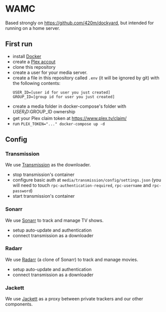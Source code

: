 # WAMC

Based strongly on https://github.com/420m/dockyard, but intended for running on a home server.


## First run

- install [Docker](https://www.docker.com/)
- create a [Plex accout](https://www.plex.tv/)
- clone this repository
- create a user for your media server.
- create a file in this repository called `.env` (it will be ignored by git) with the following contents:
  ```
  USER_ID=[user id for user you just created]
  GROUP_ID=[group id for user you just created]
  ```
- create a media folder in docker-compose's folder with $USER_ID:$GROUP_ID ownership
- get your Plex claim token at https://www.plex.tv/claim/
- run `PLEX_TOKEN="..." docker-compose up -d`

## Config


### Transmission

We use [Transmission](https://transmissionbt.com/) as the downloader.

- stop transmission's container
- configure basic auth at `media/transmission/config/settings.json` (you will need to touch `rpc-authentication-required`, `rpc-username` and `rpc-password`)
- start transmission's container


### Sonarr

We use [Sonarr](https://sonarr.tv/) to track and manage TV shows.

- setup auto-update and authentication
- connect transmission as a downloader


### Radarr

We use [Radarr](https://radarr.video/) (a clone of Sonarr) to track and manage movies.

- setup auto-update and authentication
- connect transmission as a downloader


### Jackett

We use [Jackett](https://github.com/Jackett/Jackett) as a proxy between private trackers and our other components.
